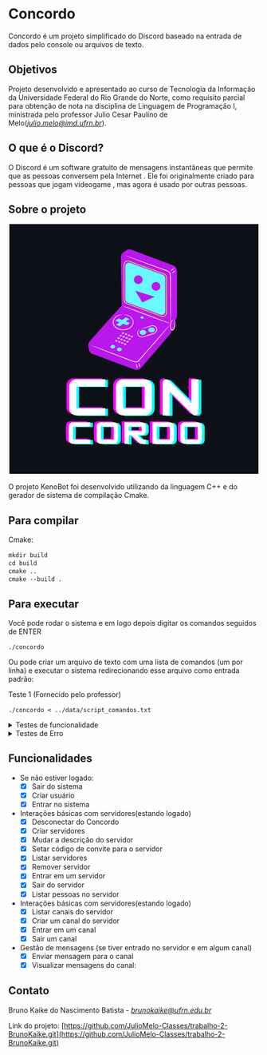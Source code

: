 # Concordo
<!--voce fez uma quantidade consdirável de testes, vou considerar 100% deste quesito apenas por isso, mas mesmo os testes
que geram "erro" estejam na pasta "erro" ainda fica dificil identificar qual parte do software está realmente sendo testada
da próxima vez, sugiro que coloque uma descrição separada dos casos de teste, vc pode até escrever menos casos, mas 
parar um pouco para descrevê-los =)
-->
Concordo é um projeto simplificado do Discord baseado na entrada de dados pelo console ou arquivos de texto.

## Objetivos

Projeto desenvolvido e apresentado ao curso de Tecnologia da Informação da Universidade Federal do Rio Grande do Norte, como requisito parcial para obtenção de nota na disciplina de Linguagem de Programação I, ministrada pelo professor Julio Cesar Paulino de Melo(*<julio.melo@imd.ufrn.br>*).

## O que é o Discord?

O Discord é um software gratuito de mensagens instantâneas que permite que as pessoas conversem pela Internet . Ele foi originalmente criado para pessoas que jogam videogame , mas agora é usado por outras pessoas.

## Sobre o projeto
<center>
<img src="img/logo.png">
</center>

O projeto KenoBot foi desenvolvido utilizando da linguagem C++ e do gerador de sistema de compilação Cmake.

## Para compilar

Cmake:
```console
mkdir build
cd build
cmake ..
cmake --build .
```

## Para executar
Você pode rodar o sistema e em logo depois digitar os comandos seguidos de ENTER
```console
./concordo
```

Ou pode criar um arquivo de texto com uma lista de comandos (um por linha) e executar o sistema redirecionando esse arquivo como entrada padrão:

Teste 1 (Fornecido pelo professor)
```console
./concordo < ../data/script_comandos.txt

```

<details>
<summary>Testes de funcionalidade</summary>


<p>Criar usuário</p>

```console
./concordo < ../data/functional/teste1.txt

```

<p>Login</p>

```console
./concordo < ../data/functional/teste2.txt

```

<p>Logout</p>

```console
./concordo < ../data/functional/teste3.txt

```

<p>Criar servidor</p>

```console
./concordo < ../data/functional/teste4.txt

```

<p>Modificar descrição do servidor</p>

```console
./concordo < ../data/functional/teste5.txt

```

<p>Inserir código de convite do servidor</p>

```console
./concordo < ../data/functional/teste6.txt

```

<p>Remover código de convite do servidor</p>

```console
./concordo < ../data/functional/teste7.txt

```

<p>Listar servidores criados por um determinado usuário</p>

```console
./concordo < ../data/functional/teste8.txt

```

<p>Remover servidor</p>

```console
./concordo < ../data/functional/teste9.txt

```

<p>Entrar em servidor</p>

```console
./concordo < ../data/functional/teste10.txt

```

<p>Entrar em servidor com código de convite</p>

```console
./concordo < ../data/functional/teste11.txt

```

<p>Sair de servidor</p>

```console
./concordo < ../data/functional/teste12.txt

```

<p>Listar participantes de um servidor que está sendo visualizado por um determinado usuário</p>

```console
./concordo < ../data/functional/teste13.txt

```

<p>Listar canais de texto de um servidor que está sendo visualizado por um determinado usuário</p>

```console
./concordo < ../data/functional/teste14.txt

```

<p>Criar canal de texto em um servidor que está sendo visualizado por um determinado usuário</p>

```console
./concordo < ../data/functional/teste15.txt

```

<p>Entrar em um canal de um servidor que está sendo visualizado por um determinado usuário</p>

```console
./concordo < ../data/functional/teste16.txt

```

<p>Sair de um canal de um servidor que está sendo visualizado por um determinado usuário</p>

```console
./concordo < ../data/functional/teste17.txt

```

<p>Enviar mensagem em um canal de texto</p>

```console
./concordo < ../data/functional/teste18.txt

```

<p>Visualizar mensagens de um canal de texto em que um usuário está conectado</p>

```console
./concordo < ../data/functional/teste19.txt

```

</details>

<details>
<summary>Testes de Erro</summary>


<p>Não foi possível criar usuário (Usuário já existe)</p>

```console
./concordo < ../data/error/teste1.txt

```

<p>Não foi possível logar (Usuário ou senha inválidos)</p>

```console
./concordo < ../data/error/teste5.txt

```

<p>Não foi possível deslogar (Usuário não está logado)</p>

```console
./concordo < ../data/error/teste6.txt

```

<p>Não foi possível criar sevidor (Servidor já existe)</p>

```console
./concordo < ../data/error/teste2.txt

```

<p>Não foi possível modificar descrição (Servidor não existe)</p>

```console
./concordo < ../data/error/teste3.txt

```

<p>Não foi possível modificar descrição (Você não é o dono do servidor)</p>

```console
./concordo < ../data/error/teste7.txt

```

<p>Não foi possível entrar em servidor (Requer código de convite)</p>

```console
./concordo < ../data/error/teste4.txt

```

<p>Não foi possível remover servidor (Você não é o dono do servidor)</p>

```console
./concordo < ../data/error/teste11.txt

```

<p>Não foi possível sair do servidor (Usuário não está participando de nenhum servidor)</p>

```console
./concordo < ../data/error/teste8.txt

```

<p>Não foi possível sair do servidor (Usuário não está conectado no servidor informado)</p>

```console
./concordo < ../data/error/teste10.txt

```

<p>Não foi possível criar canal de texto (Canal de texto já existe)</p>

```console
./concordo < ../data/error/teste9.txt

```

<p>Não foi possível sair do canal de texto (Usuário não está visualizando nenhum canal)</p>

```console
./concordo < ../data/error/teste12.txt

```

</details>

## Funcionalidades

- Se não estiver logado:
  - [x] Sair do sistema
  - [x] Criar usuário
  - [x] Entrar no sistema
- Interações básicas com servidores(estando logado)
  - [x] Desconectar do Concordo
  - [x] Criar servidores
  - [x] Mudar a descrição do servidor
  - [x] Setar código de convite para o servidor
  - [x] Listar servidores
  - [x] Remover servidor
  - [x] Entrar em um servidor
  - [x] Sair do servidor
  - [x] Listar pessoas no servidor

- Interações básicas com servidores(estando logado)
  - [x] Listar canais do servidor
  - [x] Criar um canal do servidor 
  - [x] Entrar em um canal
  - [x] Sair um canal

- Gestão de mensagens (se tiver entrado no servidor e em algum canal)
  - [x] Enviar mensagem para o canal
  - [x] Visualizar mensagens do canal:

## Contato

Bruno Kaike do Nascimento Batista -
*<brunokaike@ufrn.edu.br>*

Link do projeto: [https://github.com/JulioMelo-Classes/trabalho-2-BrunoKaike.git](https://github.com/JulioMelo-Classes/trabalho-2-BrunoKaike.git)
